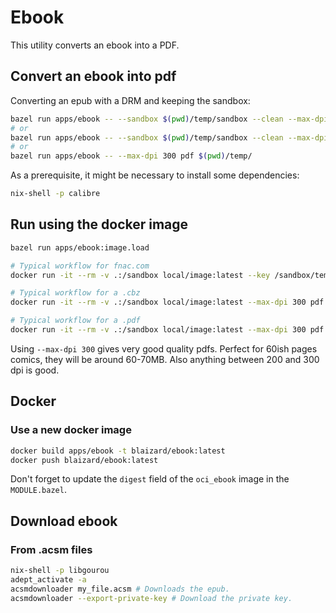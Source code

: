 # Ebook

This utility converts an ebook into a PDF.

## Convert an ebook into pdf

Converting an epub with a DRM and keeping the sandbox:

```bash
bazel run apps/ebook -- --sandbox $(pwd)/temp/sandbox --clean --max-dpi 200 --key $(pwd)/temp/Adobe_PrivateLicenseKey--anonymous.der pdf $(pwd)/temp/temp.epub
# or
bazel run apps/ebook -- --sandbox $(pwd)/temp/sandbox --clean --max-dpi 200 pdf $(pwd)/temp/temp.pdf
# or
bazel run apps/ebook -- --max-dpi 300 pdf $(pwd)/temp/
```

As a prerequisite, it might be necessary to install some dependencies:

```bash
nix-shell -p calibre
```

## Run using the docker image

```bash
bazel run apps/ebook:image.load

# Typical workflow for fnac.com
docker run -it --rm -v .:/sandbox local/image:latest --key /sandbox/temp/Adobe_PrivateLicenseKey--anonymous.der --max-dpi 200 pdf "/sandbox/temp/temp.epub"

# Typical workflow for a .cbz
docker run -it --rm -v .:/sandbox local/image:latest --max-dpi 300 pdf "/sandbox/temp/temp.cbz"

# Typical workflow for a .pdf
docker run -it --rm -v .:/sandbox local/image:latest --max-dpi 300 pdf "/sandbox/temp/temp.pdf"
```

Using `--max-dpi 300` gives very good quality pdfs. Perfect for 60ish pages comics, they will be around 60-70MB.
Also anything between 200 and 300 dpi is good.

## Docker

### Use a new docker image

```bash
docker build apps/ebook -t blaizard/ebook:latest
docker push blaizard/ebook:latest
```

Don't forget to update the `digest` field of the `oci_ebook` image in the `MODULE.bazel`.

## Download ebook

### From .acsm files

```bash
nix-shell -p libgourou
adept_activate -a
acsmdownloader my_file.acsm # Downloads the epub.
acsmdownloader --export-private-key # Download the private key.
```
